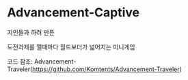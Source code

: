 # Advancement-Captive

지인들과 하려 만든

도전과제를 깰때마다 월드보더가 넓어지는 미니게임

코드 참조: Advancement-Traveler(https://github.com/Komtents/Advancement-Traveler)
